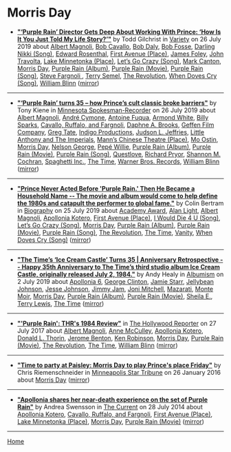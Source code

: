 # Morris Day

 - [**"‘Purple Rain’ Director Gets Deep About Working With Prince: ‘How Is It You Just Told My Life Story?’"**](https://variety.com/2019/film/news/prince-purple-rain-anniversary-director-gets-deep-1203274953/) by Todd Gilchrist in [Variety](https://variety.com/) on 26 July 2019 about [Albert Magnoli](https://bjmdotnet.github.io/pr1nc3/topics/albert-magnoli/), [Bob Cavallo](https://bjmdotnet.github.io/pr1nc3/topics/bob-cavallo/), [Bob Daly](https://bjmdotnet.github.io/pr1nc3/topics/bob-daly/), [Bob Fosse](https://bjmdotnet.github.io/pr1nc3/topics/bob-fosse/), [Darling Nikki (Song)](https://bjmdotnet.github.io/pr1nc3/topics/song/darling-nikki/), [Edward Rosenthal](https://bjmdotnet.github.io/pr1nc3/topics/edward-rosenthal/), [First Avenue (Place)](https://bjmdotnet.github.io/pr1nc3/topics/place/first-avenue/), [James Foley](https://bjmdotnet.github.io/pr1nc3/topics/james-foley/), [John Travolta](https://bjmdotnet.github.io/pr1nc3/topics/john-travolta/), [Lake Minnetonka (Place)](https://bjmdotnet.github.io/pr1nc3/topics/place/lake-minnetonka/), [Let’s Go Crazy (Song)](https://bjmdotnet.github.io/pr1nc3/topics/song/let-s-go-crazy/), [Mark Canton](https://bjmdotnet.github.io/pr1nc3/topics/mark-canton/), [Morris Day](https://bjmdotnet.github.io/pr1nc3/topics/morris-day/), [Purple Rain (Album)](https://bjmdotnet.github.io/pr1nc3/topics/album/purple-rain/), [Purple Rain (Movie)](https://bjmdotnet.github.io/pr1nc3/topics/movie/purple-rain/), [Purple Rain (Song)](https://bjmdotnet.github.io/pr1nc3/topics/song/purple-rain/), [Steve Fargnoli ](https://bjmdotnet.github.io/pr1nc3/topics/steve-fargnoli/), [Terry Semel](https://bjmdotnet.github.io/pr1nc3/topics/terry-semel/), [The Revolution](https://bjmdotnet.github.io/pr1nc3/topics/the-revolution/), [When Doves Cry (Song)](https://bjmdotnet.github.io/pr1nc3/topics/song/when-doves-cry/), [William Blinn](https://bjmdotnet.github.io/pr1nc3/topics/william-blinn/) ([mirror](https://web.archive.org/web/*/https://variety.com/2019/film/news/prince-purple-rain-anniversary-director-gets-deep-1203274953/))

----

 - [**"‘Purple Rain’ turns 35 – how Prince’s cult classic broke barriers"**](http://spokesman-recorder.com/2019/07/26/purple-rain-turns-35-how-princes-cult-classic-broke-barriers/) by Tony Kiene in [Minnesota Spokesman-Recorder](http://spokesman-recorder.com/) on 26 July 2019 about [Albert Magnoli](https://bjmdotnet.github.io/pr1nc3/topics/albert-magnoli/), [André Cymone](https://bjmdotnet.github.io/pr1nc3/topics/andr-cymone/), [Antoine Fuqua](https://bjmdotnet.github.io/pr1nc3/topics/antoine-fuqua/), [Armond White](https://bjmdotnet.github.io/pr1nc3/topics/armond-white/), [Billy Sparks](https://bjmdotnet.github.io/pr1nc3/topics/billy-sparks/), [Cavallo, Ruffalo, and Fargnoli](https://bjmdotnet.github.io/pr1nc3/topics/cavallo-ruffalo-and-fargnoli/), [Daphne A. Brooks](https://bjmdotnet.github.io/pr1nc3/topics/daphne-a-brooks/), [Geffen Film Company](https://bjmdotnet.github.io/pr1nc3/topics/geffen-film-company/), [Greg Tate](https://bjmdotnet.github.io/pr1nc3/topics/greg-tate/), [Indigo Productions](https://bjmdotnet.github.io/pr1nc3/topics/indigo-productions/), [Judson L. Jeffries](https://bjmdotnet.github.io/pr1nc3/topics/judson-l-jeffries/), [Little Anthony and The Imperials](https://bjmdotnet.github.io/pr1nc3/topics/little-anthony-and-the-imperials/), [Mann’s Chinese Theatre (Place)](https://bjmdotnet.github.io/pr1nc3/topics/place/mann-s-chinese-theatre/), [Mo Ostin](https://bjmdotnet.github.io/pr1nc3/topics/mo-ostin/), [Morris Day](https://bjmdotnet.github.io/pr1nc3/topics/morris-day/), [Nelson George](https://bjmdotnet.github.io/pr1nc3/topics/nelson-george/), [Pepé Willie](https://bjmdotnet.github.io/pr1nc3/topics/pep-willie/), [Purple Rain (Album)](https://bjmdotnet.github.io/pr1nc3/topics/album/purple-rain/), [Purple Rain (Movie)](https://bjmdotnet.github.io/pr1nc3/topics/movie/purple-rain/), [Purple Rain (Song)](https://bjmdotnet.github.io/pr1nc3/topics/song/purple-rain/), [Questlove](https://bjmdotnet.github.io/pr1nc3/topics/questlove/), [Richard Pryor](https://bjmdotnet.github.io/pr1nc3/topics/richard-pryor/), [Shannon M. Cochran](https://bjmdotnet.github.io/pr1nc3/topics/shannon-m-cochran/), [Spaghetti Inc.](https://bjmdotnet.github.io/pr1nc3/topics/spaghetti-inc/), [The Time](https://bjmdotnet.github.io/pr1nc3/topics/the-time/), [Warner Bros. Records](https://bjmdotnet.github.io/pr1nc3/topics/warner-bros-records/), [William Blinn](https://bjmdotnet.github.io/pr1nc3/topics/william-blinn/) ([mirror](https://web.archive.org/web/*/http://spokesman-recorder.com/2019/07/26/purple-rain-turns-35-how-princes-cult-classic-broke-barriers/))

----

 - [**"Prince Never Acted Before 'Purple Rain.' Then He Became a Household Name -- The movie and album would come to help define the 1980s and catapult the performer to global fame."**](https://www.biography.com/news/prince-purple-rain-album-movie) by Colin Bertram in [Biography](https://www.biography.com/) on 25 July 2019 about [Academy Award](https://bjmdotnet.github.io/pr1nc3/topics/academy-award/), [Alan Light](https://bjmdotnet.github.io/pr1nc3/topics/alan-light/), [Albert Magnoli](https://bjmdotnet.github.io/pr1nc3/topics/albert-magnoli/), [Apollonia Kotero](https://bjmdotnet.github.io/pr1nc3/topics/apollonia-kotero/), [First Avenue (Place)](https://bjmdotnet.github.io/pr1nc3/topics/place/first-avenue/), [I Would Die 4 U (Song)](https://bjmdotnet.github.io/pr1nc3/topics/song/i-would-die-4-u/), [Let’s Go Crazy (Song)](https://bjmdotnet.github.io/pr1nc3/topics/song/let-s-go-crazy/), [Morris Day](https://bjmdotnet.github.io/pr1nc3/topics/morris-day/), [Purple Rain (Album)](https://bjmdotnet.github.io/pr1nc3/topics/album/purple-rain/), [Purple Rain (Movie)](https://bjmdotnet.github.io/pr1nc3/topics/movie/purple-rain/), [Purple Rain (Song)](https://bjmdotnet.github.io/pr1nc3/topics/song/purple-rain/), [The Revolution](https://bjmdotnet.github.io/pr1nc3/topics/the-revolution/), [The Time](https://bjmdotnet.github.io/pr1nc3/topics/the-time/), [Vanity](https://bjmdotnet.github.io/pr1nc3/topics/vanity/), [When Doves Cry (Song)](https://bjmdotnet.github.io/pr1nc3/topics/song/when-doves-cry/) ([mirror](https://web.archive.org/web/*/https://www.biography.com/news/prince-purple-rain-album-movie))

----

 - [**"The Time’s ‘Ice Cream Castle’ Turns 35 | Anniversary Retrospective -- Happy 35th Anniversary to The Time’s third studio album Ice Cream Castle, originally released July 2, 1984."**](https://www.albumism.com/features/the-time-ice-cream-castle-turns-35-anniversary-retrospective) by Andy Healy in [Albumism](https://www.albumism.com/) on 2 July 2019 about [Apollonia 6](https://bjmdotnet.github.io/pr1nc3/topics/apollonia-6/), [George Clinton](https://bjmdotnet.github.io/pr1nc3/topics/george-clinton/), [Jamie Starr](https://bjmdotnet.github.io/pr1nc3/topics/jamie-starr/), [Jellybean Johnson](https://bjmdotnet.github.io/pr1nc3/topics/jellybean-johnson/), [Jesse Johnson](https://bjmdotnet.github.io/pr1nc3/topics/jesse-johnson/), [Jimmy Jam](https://bjmdotnet.github.io/pr1nc3/topics/jimmy-jam/), [Joni Mitchell](https://bjmdotnet.github.io/pr1nc3/topics/joni-mitchell/), [Mazarati](https://bjmdotnet.github.io/pr1nc3/topics/mazarati/), [Monte Moir](https://bjmdotnet.github.io/pr1nc3/topics/monte-moir/), [Morris Day](https://bjmdotnet.github.io/pr1nc3/topics/morris-day/), [Purple Rain (Album)](https://bjmdotnet.github.io/pr1nc3/topics/album/purple-rain/), [Purple Rain (Movie)](https://bjmdotnet.github.io/pr1nc3/topics/movie/purple-rain/), [Sheila E.](https://bjmdotnet.github.io/pr1nc3/topics/sheila-e/), [Terry Lewis](https://bjmdotnet.github.io/pr1nc3/topics/terry-lewis/), [The Time](https://bjmdotnet.github.io/pr1nc3/topics/the-time/) ([mirror](https://web.archive.org/web/*/https://www.albumism.com/features/the-time-ice-cream-castle-turns-35-anniversary-retrospective))

----

 - [**"'Purple Rain': THR's 1984 Review"**](https://www.hollywoodreporter.com/review/purple-rain-review-1984-movie-1024852) in [The Hollywood Reporter](https://www.hollywoodreporter.com/) on 27 July 2017 about [Albert Magnoli](https://bjmdotnet.github.io/pr1nc3/topics/albert-magnoli/), [Anne McCulley](https://bjmdotnet.github.io/pr1nc3/topics/anne-mcculley/), [Apollonia Kotero](https://bjmdotnet.github.io/pr1nc3/topics/apollonia-kotero/), [Donald L. Thorin](https://bjmdotnet.github.io/pr1nc3/topics/donald-l-thorin/), [Jerome Benton](https://bjmdotnet.github.io/pr1nc3/topics/jerome-benton/), [Ken Robinson](https://bjmdotnet.github.io/pr1nc3/topics/ken-robinson/), [Morris Day](https://bjmdotnet.github.io/pr1nc3/topics/morris-day/), [Purple Rain (Movie)](https://bjmdotnet.github.io/pr1nc3/topics/movie/purple-rain/), [The Revolution](https://bjmdotnet.github.io/pr1nc3/topics/the-revolution/), [The Time](https://bjmdotnet.github.io/pr1nc3/topics/the-time/), [William Blinn](https://bjmdotnet.github.io/pr1nc3/topics/william-blinn/) ([mirror](https://web.archive.org/web/*/https://www.hollywoodreporter.com/review/purple-rain-review-1984-movie-1024852))

----

 - [**"Time to party at Paisley: Morris Day to play Prince's place Friday"**](http://www.startribune.com/it-s-party-time-at-paisley-morris-day-to-play-prince-s-place-friday/366612721/) by Chris Riemenschneider in [Minneapolis Star Tribune](http://www.startribune.com/) on 26 January 2016 about [Morris Day](https://bjmdotnet.github.io/pr1nc3/topics/morris-day/) ([mirror](https://web.archive.org/web/*/http://www.startribune.com/it-s-party-time-at-paisley-morris-day-to-play-prince-s-place-friday/366612721/))

----

 - [**"Apollonia shares her near-death experience on the set of Purple Rain"**](https://blog.thecurrent.org/2014/07/apollonia-shares-her-near-death-experience-on-the-set-of-purple-rain/) by Andrea Swensson in [The Current](https://blog.thecurrent.org/) on 28 July 2014 about [Apollonia Kotero](https://bjmdotnet.github.io/pr1nc3/topics/apollonia-kotero/), [Cavallo, Ruffalo, and Fargnoli](https://bjmdotnet.github.io/pr1nc3/topics/cavallo-ruffalo-and-fargnoli/), [First Avenue (Place)](https://bjmdotnet.github.io/pr1nc3/topics/place/first-avenue/), [Lake Minnetonka (Place)](https://bjmdotnet.github.io/pr1nc3/topics/place/lake-minnetonka/), [Morris Day](https://bjmdotnet.github.io/pr1nc3/topics/morris-day/), [Purple Rain (Movie)](https://bjmdotnet.github.io/pr1nc3/topics/movie/purple-rain/) ([mirror](https://web.archive.org/web/*/https://blog.thecurrent.org/2014/07/apollonia-shares-her-near-death-experience-on-the-set-of-purple-rain/))

----

[Home](../)

